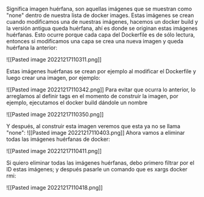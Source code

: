Significa imagen huérfana, son aquellas imágenes que se muestran como "none" dentro de nuestra lista de docker images. Estas imágenes se crean cuando modificamos una de nuestras imágenes, hacemos un docker build y la versión antigua queda huérfana, ahí es donde se originan estas imágenes huérfanas. Esto ocurre porque cada capa del Dockerfile es de sólo lectura, entonces si modificamos una capa se crea una nueva imagen y queda huérfana la anterior:

![[Pasted image 20221217110311.png]]

Estas imágenes huérfanas se crean por ejemplo al modificar el Dockerfile y luego crear una imagen, por ejemplo:

![[Pasted image 20221217110342.png]]
Para evitar que ocurra lo anterior, lo arreglamos al definir tags en el momento de construir la imagen, por ejemplo, ejecutamos el docker build dándole un nombre

![[Pasted image 20221217110350.png]]

Y después, al construir esta imagen veremos que esta ya no se llama "none":
![[Pasted image 20221217110403.png]]
Ahora vamos a eliminar todas las imágenes huérfanas de docker:

![[Pasted image 20221217110411.png]]

Si quiero eliminar todas las imágenes huérfanas, debo primero filtrar por el ID estas imágenes; y después pasarle un comando que es xargs docker rmi:

![[Pasted image 20221217110418.png]]





